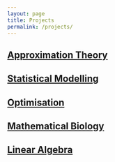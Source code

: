 ```yaml
---
layout: page
title: Projects
permalink: /projects/
---
```


## [Approximation Theory](https://jdhesi.github.io/projects/aofproject) 


## [Statistical Modelling](https://jdhesi.github.io/smproject) 


## [Optimisation](https://jdhesi.github.io/) 


## [Mathematical Biology](https://jdhesi.github.io/) 
## [Linear Algebra](https://jdhesi.github.io/) 
